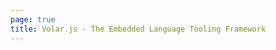 ```yaml
---
page: true
title: Volar.js - The Embedded Language Tooling Framework
---
```


<script setup>
import Home from '@theme/components/Home.vue'
</script>

<Home />
